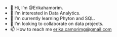 - 👋 Hi, I’m @Erikahamorim.
- 👀 I’m interested in Data Analytics.
- 🌱 I’m currently learning Phyton and SQL.
- 💞️ I’m looking to collaborate on data projects.
- 📫 How to reach me erika.camorimg@gmail.com

<!---
Erikahamorim/Erikahamorim is a ✨ special ✨ repository because its `README.md` (this file) appears on your GitHub profile.
You can click the Preview link to take a look at your changes.
--->
